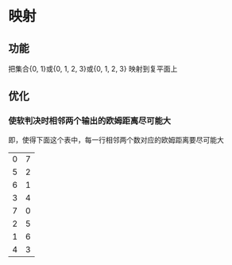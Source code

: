 # 映射

## 功能

把集合{0, 1}或{0, 1, 2, 3}或{0, 1, 2, 3} 映射到复平面上

## 优化

### 使软判决时相邻两个输出的欧姆距离尽可能大

即，使得下面这个表中，每一行相邻两个数对应的欧姆距离要尽可能大

|     |     |
| --- | --- |
| 0   | 7   |
| 5   | 2   |
| 6   | 1   |
| 3   | 4   |
| 7   | 0   |
| 2   | 5   |
| 1   | 6   |
| 4   | 3   |